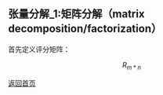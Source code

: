 <script src="https://cdn.mathjax.org/mathjax/latest/MathJax.js?config=TeX-AMS-MML_HTMLorMML" type="text/javascript"></script>

## 张量分解_1:矩阵分解（matrix decomposition/factorization）

首先定义评分矩阵：

$$
R_{m*n}
$$



[返回首页](https://666cocohappy.github.io/note/)
